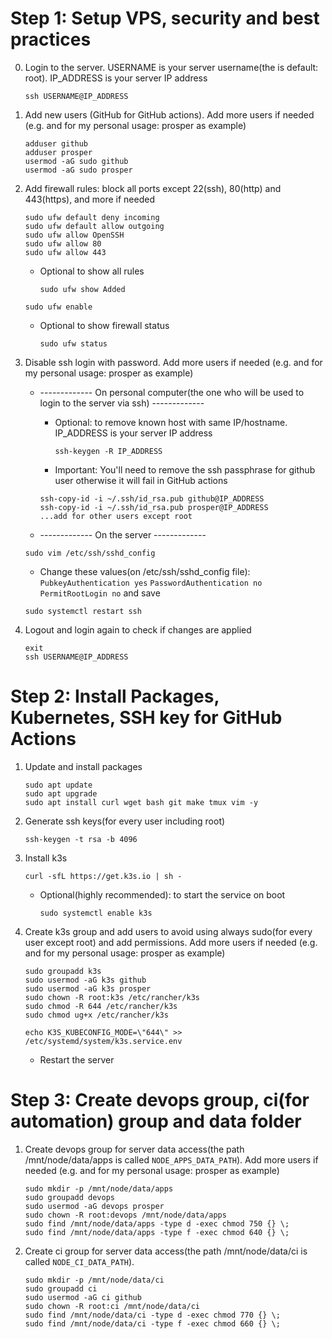 # Step 1: Setup VPS, security and best practices

0. Login to the server. USERNAME is your server username(the is default: root). IP_ADDRESS is your server IP address

   ```
   ssh USERNAME@IP_ADDRESS
   ```

1. Add new users (GitHub for GitHub actions). Add more users if needed (e.g. and for my personal usage: prosper as example)

   ```
   adduser github
   adduser prosper
   usermod -aG sudo github
   usermod -aG sudo prosper
   ```

2. Add firewall rules: block all ports except 22(ssh), 80(http) and 443(https), and more if needed

   ```
   sudo ufw default deny incoming
   sudo ufw default allow outgoing
   sudo ufw allow OpenSSH
   sudo ufw allow 80
   sudo ufw allow 443
   ```

   - Optional to show all rules
     ```
     sudo ufw show Added
     ```

   ```
   sudo ufw enable
   ```

   - Optional to show firewall status
     ```
     sudo ufw status
     ```

3. Disable ssh login with password. Add more users if needed (e.g. and for my personal usage: prosper as example)

   - ------------- On personal computer(the one who will be used to login to the server via ssh) -------------

     - Optional: to remove known host with same IP/hostname. IP_ADDRESS is your server IP address
       ```
       ssh-keygen -R IP_ADDRESS
       ```
     - Important: You'll need to remove the ssh passphrase for github user otherwise it will fail in GitHub actions

     ```
     ssh-copy-id -i ~/.ssh/id_rsa.pub github@IP_ADDRESS
     ssh-copy-id -i ~/.ssh/id_rsa.pub prosper@IP_ADDRESS
     ...add for other users except root
     ```

   - ------------- On the server -------------

   ```
   sudo vim /etc/ssh/sshd_config
   ```

   - Change these values(on /etc/ssh/sshd_config file): `PubkeyAuthentication yes` `PasswordAuthentication no` `PermitRootLogin no` and save

   ```
   sudo systemctl restart ssh
   ```

4. Logout and login again to check if changes are applied

   ```
   exit
   ssh USERNAME@IP_ADDRESS
   ```

# Step 2: Install Packages, Kubernetes, SSH key for GitHub Actions

1. Update and install packages

   ```
   sudo apt update
   sudo apt upgrade
   sudo apt install curl wget bash git make tmux vim -y
   ```

2. Generate ssh keys(for every user including root)

   ```
   ssh-keygen -t rsa -b 4096
   ```

3. Install k3s

   ```
   curl -sfL https://get.k3s.io | sh -
   ```

   - Optional(highly recommended): to start the service on boot
     ```
     sudo systemctl enable k3s
     ```

4. Create k3s group and add users to avoid using always sudo(for every user except root) and add permissions. Add more users if needed (e.g. and for my personal usage: prosper as example)

   ```
   sudo groupadd k3s
   sudo usermod -aG k3s github
   sudo usermod -aG k3s prosper
   sudo chown -R root:k3s /etc/rancher/k3s
   sudo chmod -R 644 /etc/rancher/k3s
   sudo chmod ug+x /etc/rancher/k3s
   ```

   ```
   echo K3S_KUBECONFIG_MODE=\"644\" >> /etc/systemd/system/k3s.service.env
   ```

   - Restart the server


# Step 3: Create devops group, ci(for automation) group and data folder

1. Create devops group for server data access(the path /mnt/node/data/apps is called `NODE_APPS_DATA_PATH`). Add more users if needed (e.g. and for my personal usage: prosper as example)

   ```
   sudo mkdir -p /mnt/node/data/apps
   sudo groupadd devops
   sudo usermod -aG devops prosper
   sudo chown -R root:devops /mnt/node/data/apps
   sudo find /mnt/node/data/apps -type d -exec chmod 750 {} \;
   sudo find /mnt/node/data/apps -type f -exec chmod 640 {} \;
   ```

1. Create ci group for server data access(the path /mnt/node/data/ci is called `NODE_CI_DATA_PATH`).

   ```
   sudo mkdir -p /mnt/node/data/ci
   sudo groupadd ci
   sudo usermod -aG ci github
   sudo chown -R root:ci /mnt/node/data/ci
   sudo find /mnt/node/data/ci -type d -exec chmod 770 {} \;
   sudo find /mnt/node/data/ci -type f -exec chmod 660 {} \;
   ```
